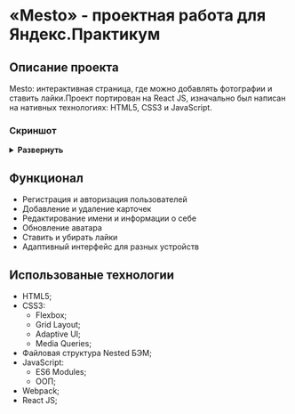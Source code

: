 # «Mesto» - проектная работа для Яндекс.Практикум

## Описание проекта
Mesto: интерактивная страница, где можно добавлять фотографии и ставить лайки.Проект портирован на React JS, изначально был написан на нативных технологиях: HTML5, CSS3 и JavaScript.

### Скриншот
<details><summary><b>Развернуть</b></summary>
<img src="https://i.ibb.co/XzWzwvj/image.png" alt="image" border="0" alt="скриншот">
</details>

## Функционал
- Регистрация и авторизация пользователей
- Добавление и удаление карточек
- Редактирование имени и информации о себе
- Обновление аватара
- Ставить и убирать лайки
- Адаптивный интерфейс для разных устройств

## Использованые технологии
- HTML5;
- CSS3:
  - Flexbox;
  - Grid Layout;
  - Adaptive UI;
  - Media Queries;
- Файловая структура Nested БЭМ;
- JavaScript:
  - ES6 Modules;
  - ООП;
- Webpack;
- React JS;